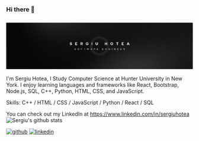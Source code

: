 ### Hi there 👋
![Design and Development](https://github.com/shotea/shotea/blob/main/B2.png)

I'm Sergiu Hotea, I Study Computer Science at Hunter University in New York. I enjoy learning languages and frameworks like React, Bootstrap, Node.js, SQL, C++, Python, HTML, CSS, and JavaScript. 

Skills: C++ / HTML / CSS / JavaScript / Python / React / SQL

 You can check out my LinkedIn at https://www.linkedin.com/in/sergiuhotea
![Sergiu's github stats](https://github-readme-stats.vercel.app/api?username=shotea)

[<img src='https://cdn.jsdelivr.net/npm/simple-icons@3.0.1/icons/github.svg' alt='github' height='40'>](https://github.com/shotea)  [<img src='https://cdn.jsdelivr.net/npm/simple-icons@3.0.1/icons/linkedin.svg' alt='linkedin' height='40'>](https://www.linkedin.com/in/sergiuhotea/)  



  
